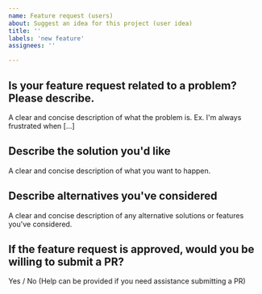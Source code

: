 ```yaml
---
name: Feature request (users)
about: Suggest an idea for this project (user idea)
title: ''
labels: 'new feature'
assignees: ''

---
```


## Is your feature request related to a problem? Please describe.
A clear and concise description of what the problem is. Ex. I'm always frustrated when [...]

## Describe the solution you'd like
A clear and concise description of what you want to happen.

## Describe alternatives you've considered
A clear and concise description of any alternative solutions or features you've considered.

## If the feature request is approved, would you be willing to submit a PR?
Yes / No (Help can be provided if you need assistance submitting a PR)